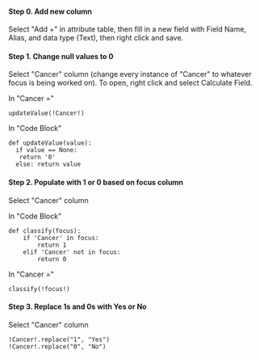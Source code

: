 #### Step 0. Add new column
Select "Add +" in attribute table, then fill in a new field with Field Name, Alias, and data type (Text), then right click and save.

#### Step 1. Change null values to 0
Select "Cancer" column (change every  instance of "Cancer" to whatever focus is being worked on). To open, right click and select Calculate Field.

In "Cancer ="
```
updateValue(!Cancer!)
```

In "Code Block"
```
def updateValue(value):
  if value == None:
   return '0'
  else: return value
```
#### Step 2. Populate with 1 or 0 based on focus column
Select "Cancer" column

In "Code Block"
```
def classify(focus):
    if 'Cancer' in focus:
        return 1
    elif 'Cancer' not in focus:
        return 0
```

In "Cancer ="
```
classify(!focus!)
```

#### Step 3. Replace 1s and 0s with Yes or No
Select "Cancer" column
```
!Cancer!.replace("1", "Yes")
!Cancer!.replace("0", "No")
```

